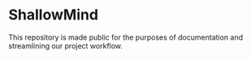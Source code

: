 # ShallowMind
This repository is made public for the purposes of documentation and streamlining our project workflow.
